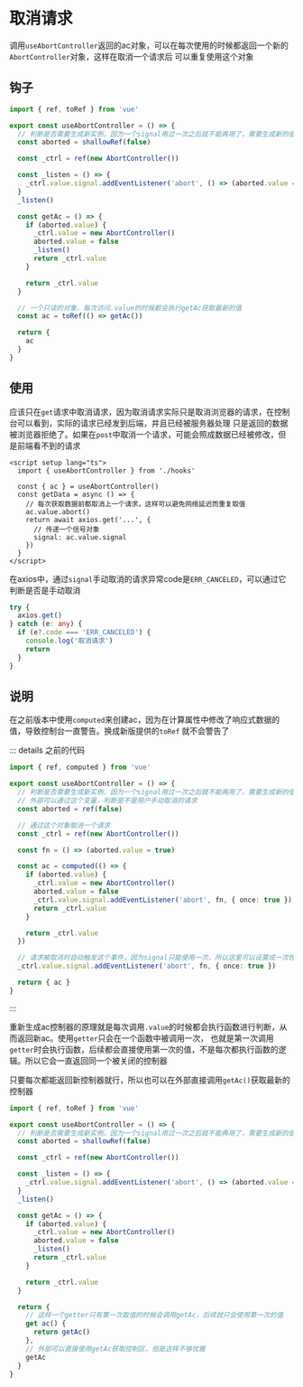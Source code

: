 # 取消请求

调用`useAbortController`返回的ac对象，可以在每次使用的时候都返回一个新的`AbortController`对象，这样在取消一个请求后
可以重复使用这个对象

## 钩子

```ts
import { ref, toRef } from 'vue'

export const useAbortController = () => {
  // 判断是否需要生成新实例，因为一个signal用过一次之后就不能再用了，需要生成新的值，否则请求会直接取消
  const aborted = shallowRef(false)

  const _ctrl = ref(new AbortController())

  const _listen = () => {
    _ctrl.value.signal.addEventListener('abort', () => (aborted.value = true), { once: true })
  }
  _listen()

  const getAc = () => {
    if (aborted.value) {
      _ctrl.value = new AbortController()
      aborted.value = false
      _listen()
      return _ctrl.value
    }

    return _ctrl.value
  }

  // 一个只读的对象，每次访问.value的时候都会执行getAc获取最新的值
  const ac = toRef(() => getAc())

  return {
    ac
  }
}
```

## 使用

应该只在`get`请求中取消请求，因为取消请求实际只是取消浏览器的请求，在控制台可以看到，实际的请求已经发到后端，并且已经被服务器处理
只是返回的数据被浏览器拒绝了。如果在`post`中取消一个请求，可能会照成数据已经被修改，但是前端看不到的请求

```vue
<script setup lang="ts">
  import { useAbortController } from './hooks'
  
  const { ac } = useAbortController()
  const getData = async () => {
    // 每次获取数据前都取消上一个请求，这样可以避免网络延迟而重复取值
    ac.value.abort()
    return await axios.get('...', {
      // 传递一个信号对象
      signal: ac.value.signal
    })
  }
</script>
```

在axios中，通过`signal`手动取消的请求异常code是`ERR_CANCELED`，可以通过它判断是否是手动取消

```ts
try {
  axios.get()
} catch (e: any) {
  if (e?.code === 'ERR_CANCELED') {
    console.log('取消请求')
    return
  }
}
```


## 说明

在之前版本中使用`computed`来创建ac，因为在计算属性中修改了响应式数据的值，导致控制台一直警告。换成新版提供的`toRef`
就不会警告了

::: details 之前的代码
```ts
import { ref, computed } from 'vue'

export const useAbortController = () => {
  // 判断是否需要生成新实例，因为一个signal用过一次之后就不能再用了，需要生成新的值，否则请求会直接取消
  // 外部可以通过这个变量，判断是不是用户手动取消的请求
  const aborted = ref(false)

  // 通过这个对象取消一个请求
  const _ctrl = ref(new AbortController())

  const fn = () => (aborted.value = true)

  const ac = computed(() => {
    if (aborted.value) {
      _ctrl.value = new AbortController()
      aborted.value = false
      _ctrl.value.signal.addEventListener('abort', fn, { once: true })
      return _ctrl.value
    }

    return _ctrl.value
  })

  // 请求被取消时自动触发这个事件，因为signal只能使用一次，所以这里可以设置成一次性事件
  _ctrl.value.signal.addEventListener('abort', fn, { once: true })

  return { ac }
}
```
:::

重新生成ac控制器的原理就是每次调用`.value`的时候都会执行函数进行判断，从而返回新ac。使用`getter`只会在一个函数中被调用一次，
也就是第一次调用`getter`时会执行函数，后续都会直接使用第一次的值，不是每次都执行函数的逻辑。所以它会一直返回同一个被关闭的控制器

只要每次都能返回新控制器就行，所以也可以在外部直接调用`getAc()`获取最新的控制器

```ts
import { ref, toRef } from 'vue'

export const useAbortController = () => {
  // 判断是否需要生成新实例，因为一个signal用过一次之后就不能再用了，需要生成新的值，否则请求会直接取消
  const aborted = shallowRef(false)

  const _ctrl = ref(new AbortController())

  const _listen = () => {
    _ctrl.value.signal.addEventListener('abort', () => (aborted.value = true), { once: true })
  }
  _listen()

  const getAc = () => {
    if (aborted.value) {
      _ctrl.value = new AbortController()
      aborted.value = false
      _listen()
      return _ctrl.value
    }

    return _ctrl.value
  }

  return {
    // 这样一个getter只有第一次取值的时候会调用getAc，后续就只会使用第一次的值
    get ac() {
      return getAc()
    },
    // 外部可以直接使用getAc获取控制区，但是这样不够优雅
    getAc
  }
}
```